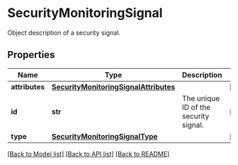 # SecurityMonitoringSignal

Object description of a security signal.
## Properties
Name | Type | Description | Notes
------------ | ------------- | ------------- | -------------
**attributes** | [**SecurityMonitoringSignalAttributes**](SecurityMonitoringSignalAttributes.md) |  | [optional] 
**id** | **str** | The unique ID of the security signal. | [optional] 
**type** | [**SecurityMonitoringSignalType**](SecurityMonitoringSignalType.md) |  | [optional] 

[[Back to Model list]](README.md#documentation-for-models) [[Back to API list]](README.md#documentation-for-api-endpoints) [[Back to README]](README.md)


